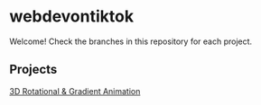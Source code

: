 # webdevontiktok
Welcome! Check the branches in this repository for each project.

## Projects

[3D Rotational & Gradient Animation](/sanozie/webdevontiktok/tree/3drotationalanimation)
